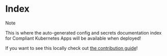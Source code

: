 # Index

> [!note]
>
> This is where the auto-generated config and secrets documentation index for Compliant Kubernetes Apps will be available when deployed!
>
> If you want to see this locally check out [the contribution guide](https://github.com/elastisys/compliantkubernetes/blob/main/CONTRIBUTING.md)!
